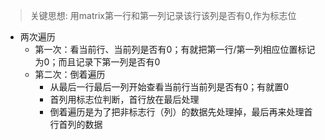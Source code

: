> 关键思想: 用matrix第一行和第一列记录该行该列是否有0,作为标志位

- 两次遍历
  - 第一次：看当前行、当前列是否有0；有就把第一行/第一列相应位置标记为0；而且记录下第一列是否有0
  - 第二次：倒着遍历
    - 从最后一行最后一列开始查看当前行当前列是否有0；有就置0
    - 首列用标志位判断，首行放在最后处理
    - 倒着遍历是为了把非标志行（列）的数据先处理掉，最后再来处理首行首列的数据